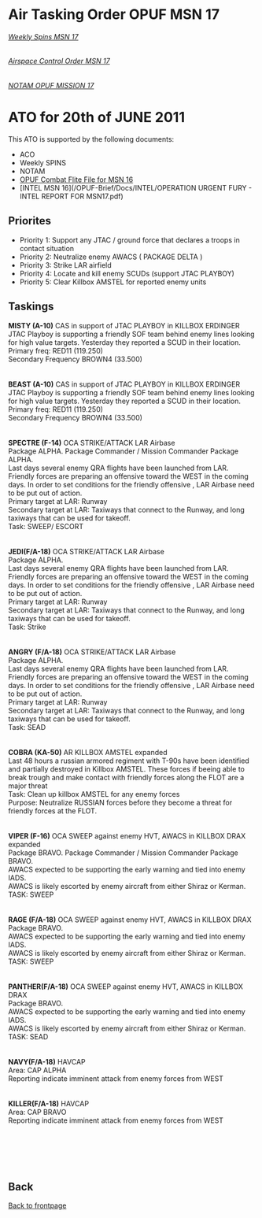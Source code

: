 # Air Tasking Order OPUF MSN 17



###### [Weekly Spins MSN 17](/OPUF-Brief/Docs/SPINS_17.html)
###### [Airspace Control Order MSN 17](/OPUF-Brief/Docs/ACO/ACO_17.html)
###### [NOTAM OPUF MISSION 17](/OPUF-Brief/Docs/NOTAM/NOTAM_17.html)

# ATO for 20th of JUNE 2011
This ATO is supported by the following documents: <br>
* ACO
* Weekly SPINS
* NOTAM
* [OPUF Combat Flite File for MSN 16](/OPUF-Brief/Combatflite/OPUF_MSN_17.cf)
* [INTEL MSN 16](/OPUF-Brief/Docs/INTEL/OPERATION URGENT FURY - INTEL REPORT FOR MSN17.pdf)


## Priorites
* Priority 1: Support any JTAC / ground force that declares a troops in contact situation
* Priority 2: Neutralize enemy AWACS ( PACKAGE DELTA )
* Priority 3: Strike LAR airfield
* Priority 4: Locate and kill enemy SCUDs (support JTAC PLAYBOY)
* Priority 5: Clear Killbox AMSTEL for reported enemy units


## Taskings
**MISTY (A-10)**
CAS in support of JTAC PLAYBOY in KILLBOX ERDINGER<br>
JTAC Playboy is supporting a friendly SOF team behind enemy lines looking for high value targets. Yesterday they reported a SCUD in their
location.<br>
Primary freq: RED11 (119.250) <br>
Secondary Frequency	BROWN4 (33.500)<br>
<br>
<br>
**BEAST (A-10)**
CAS in support of JTAC PLAYBOY in KILLBOX ERDINGER<br>
JTAC Playboy is supporting a friendly SOF team behind enemy lines looking for high value targets. Yesterday they reported a SCUD in their
location.<br>
Primary freq: RED11 (119.250) <br>
Secondary Frequency	BROWN4 (33.500)<br>
<br>
<br>
**SPECTRE (F-14)**
OCA STRIKE/ATTACK LAR Airbase<br>
Package ALPHA. Package Commander / Mission Commander Package ALPHA.<br>
Last days several enemy QRA flights have been launched from LAR.
Friendly forces are preparing an offensive toward the WEST in the coming days. In order to set conditions for the friendly 
offensive , LAR Airbase need to be put out of action. <br>
Primary target at LAR: Runway <br>
Secondary target at LAR: Taxiways that connect to the Runway, and long taxiways that can be used for takeoff.<br>
Task: SWEEP/ ESCORT <br>
<br>
<br>
**JEDI(F/A-18)**
OCA STRIKE/ATTACK LAR Airbase<br>
Package ALPHA. <br>
Last days several enemy QRA flights have been launched from LAR.
Friendly forces are preparing an offensive toward the WEST in the coming days. In order to set conditions for the friendly 
offensive , LAR Airbase need to be put out of action. <br>
Primary target at LAR: Runway <br>
Secondary target at LAR: Taxiways that connect to the Runway, and long taxiways that can be used for takeoff.<br>
Task: Strike <br>
<br>
<br>
**ANGRY (F/A-18)**
OCA STRIKE/ATTACK LAR Airbase<br>
Package ALPHA. <br>
Last days several enemy QRA flights have been launched from LAR.
Friendly forces are preparing an offensive toward the WEST in the coming days. In order to set conditions for the friendly 
offensive , LAR Airbase need to be put out of action. <br>
Primary target at LAR: Runway <br>
Secondary target at LAR: Taxiways that connect to the Runway, and long taxiways that can be used for takeoff.<br>
Task: SEAD <br>
<br>
<br>
**COBRA (KA-50)**
AR KILLBOX AMSTEL expanded<br>
Last 48 hours a russian armored regiment with T-90s have been identified and partially destroyed in Killbox AMSTEL. These forces if beeing able
to break trough and make contact with friendly forces along the FLOT are a major threat<br>
Task: Clean up killbox AMSTEL for any enemy forces <br>
Purpose: Neutralize RUSSIAN forces before they become a threat for friendly forces at the FLOT. <br>
<br>
<br>
**VIPER (F-16)**
OCA SWEEP against enemy HVT, AWACS in KILLBOX DRAX expanded<br>
Package BRAVO. Package Commander / Mission Commander Package BRAVO.<br>
AWACS expected to be supporting the early warning and tied into enemy IADS.<br>
AWACS is likely escorted by enemy aircraft from either Shiraz or Kerman.<br>
TASK: SWEEP  <br>
<br>
<br>
**RAGE (F/A-18)**
OCA SWEEP against enemy HVT, AWACS in KILLBOX DRAX<br>
Package BRAVO. <br>
AWACS expected to be supporting the early warning and tied into enemy IADS.<br>
AWACS is likely escorted by enemy aircraft from either Shiraz or Kerman.<br>
TASK: SWEEP  <br>
<br>
<br>
**PANTHER(F/A-18)**
OCA SWEEP against enemy HVT, AWACS in KILLBOX DRAX<br>
Package BRAVO. <br>
AWACS expected to be supporting the early warning and tied into enemy IADS.<br>
AWACS is likely escorted by enemy aircraft from either Shiraz or Kerman.<br>
TASK: SEAD  <br>
<br>
<br>
**NAVY(F/A-18)**
HAVCAP <br>
Area: CAP ALPHA <br>
Reporting indicate imminent attack from enemy forces from WEST<br>
<br>
<br>
**KILLER(F/A-18)**
HAVCAP <br>
Area: CAP BRAVO <br>
Reporting indicate imminent attack from enemy forces from WEST<br>
<br>
<br>
<br>
<br>
<br>




## Back
[Back to frontpage](https://132nd-vwing.github.io/OPUF-Brief/)